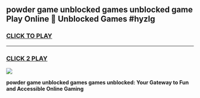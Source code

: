 
## powder game unblocked games unblocked game Play Online 👋 Unblocked Games #hyzlg
<h3>
<a href="https://premium.freeplayer.one?title=powder_game_unblocked_games&ref=21F">CLICK TO PLAY</a></h3>
<hr>

<h3>
<a href="https://premium.freeplayer.one?title=powder_game_unblocked_games&ref=21F">CLICK 2 PLAY</a>
  
</h3>

<a href="https://premium.freeplayer.one?title=powder_game_unblocked_games&ref=21F/"><img src="https://clearcache.store/games.png"></a>


**powder game unblocked games games unblocked: Your Gateway to Fun and Accessible Online Gaming**
